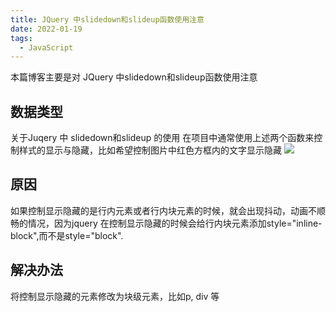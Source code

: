 ```yaml
---
title: JQuery 中slidedown和slideup函数使用注意
date: 2022-01-19
tags:
  - JavaScript
---
```


本篇博客主要是对 JQuery 中slidedown和slideup函数使用注意
<!-- more -->
## 数据类型
关于Juqery 中 slidedown和slideup 的使用
在项目中通常使用上述两个函数来控制样式的显示与隐藏，比如希望控制图片中红色方框内的文字显示隐藏
![](https://cdn.nlark.com/yuque/0/2022/png/25736107/1641542723576-d661e52c-36cd-4234-bbfd-9371492cf5a9.png)



## 原因
如果控制显示隐藏的是行内元素或者行内块元素的时候，就会出现抖动，动画不顺畅的情况，因为jquery 在控制显示隐藏的时候会给行内块元素添加style="inline-block",而不是style="block".
## 解决办法
将控制显示隐藏的元素修改为块级元素，比如p, div 等